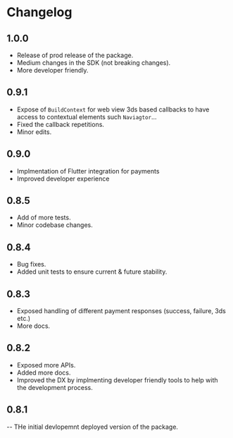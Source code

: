 # Changelog

## 1.0.0

- Release of prod release of the package.
- Medium changes in the SDK (not breaking changes).
- More developer friendly.

## 0.9.1

- Expose of `BuildContext` for web view 3ds based callbacks to have access to contextual elements such `Naviagtor`...
- Fixed the callback repetitions.
- Minor edits.

## 0.9.0

- Implmentation of Flutter integration for payments
- Improved developer experience

## 0.8.5

- Add of more tests.
- Minor codebase changes.

## 0.8.4

- Bug fixes.
- Added unit tests to ensure current & future stability.

## 0.8.3

- Exposed handling of different payment responses (success, failure, 3ds etc.)
- More docs.

## 0.8.2

- Exposed more APIs.
- Added more docs.
- Improved the DX by implmenting developer friendly tools to help with the development process.

## 0.8.1

-- THe initial devlopemnt deployed version of the package.
